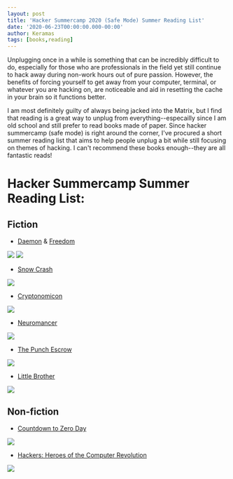 ```yaml
---
layout: post
title: 'Hacker Summercamp 2020 (Safe Mode) Summer Reading List'
date: '2020-06-23T00:00:00.000-00:00'
author: Keramas
tags: [books,reading]
---
```


Unplugging once in a while is something that can be incredibly difficult to do, especially for those who are professionals in the field yet still continue to hack away during non-work hours out of pure passion. However, the benefits of forcing yourself to get away from your computer, terminal, or whatever you are hacking on, are noticeable and aid in resetting the cache in your brain so it functions better. 

I am most definitely guilty of always being jacked into the Matrix, but I find that reading is a great way to unplug from everything--especailly since I am old school and still prefer to read books made of paper. Since hacker summercamp (safe mode) is right around the corner, I've procured a short summer reading list that aims to help people unplug a bit while still focusing on themes of hacking. I can't recommend these books enough--they are all fantastic reads! 

# Hacker Summercamp Summer Reading List:

## Fiction

- [Daemon](https://www.amazon.com/DAEMON-Daemon-Daniel-Suarez/dp/0451228731) & [Freedom](https://www.amazon.com/Freedom-TM-Daemon-Daniel-Suarez/dp/0451231899)

<img src = "/assets/images/summerreading/daemon.jpg">
<img src = "/assets/images/summerreading/freedom.jpg">

- [Snow Crash](https://www.amazon.com/Snow-Crash-Neal-Stephenson/dp/0553380958)

<img src = "/assets/images/summerreading/snowcrash.jpg">

- [Cryptonomicon](https://www.amazon.com/Cryptonomicon-Neal-Stephenson/dp/0380788624)

<img src = "/assets/images/summerreading/cryptonomicon.jpg">

- [Neuromancer](https://www.amazon.com/Neuromancer-William-Gibson/dp/0441569595)

<img src = "/assets/images/summerreading/neuromancer.jpg">

- [The Punch Escrow](https://www.amazon.com/Punch-Escrow-Tal-M-Klein/dp/1942645589)

<img src = "/assets/images/summerreading/punchescrow.jpg">

- [Little Brother](https://www.amazon.com/Little-Brother-Cory-Doctorow/dp/0765323117)

<img src = "/assets/images/summerreading/littlebrother.jpg">

## Non-fiction

- [Countdown to Zero Day](https://www.amazon.com/Countdown-Zero-Day-Stuxnet-Digital/dp/0770436196)

<img src = "/assets/images/summerreading/zeroday.jpg">

- [Hackers: Heroes of the Computer Revolution](https://www.amazon.com/Hackers-Computer-Revolution-Steven-Levy/dp/1449388396)

<img src = "/assets/images/summerreading/hackers.jpg">

